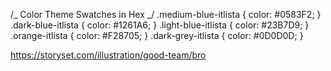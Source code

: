 /_ Color Theme Swatches in Hex _/
.medium-blue-itlista { color: #0583F2; }
.dark-blue-itlista { color: #1261A6; }
.light-blue-itlista { color: #23B7D9; }
.orange-itlista { color: #F28705; }
.dark-grey-itlista { color: #0D0D0D; }

https://storyset.com/illustration/good-team/bro
